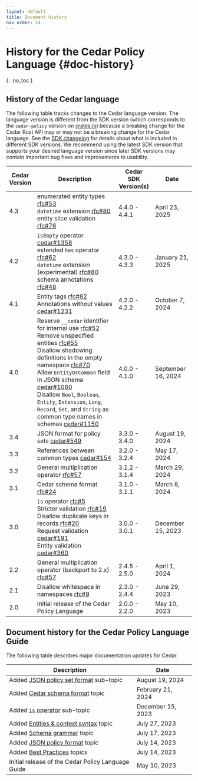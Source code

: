 ```yaml
---
layout: default
title: Document history
nav_order: 14
---
```


# History for the Cedar Policy Language {#doc-history}
{: .no_toc }

## History of the Cedar language

The following table tracks changes to the Cedar language version. The language version is different from the SDK version (which corresponds to the `cedar-policy` version on [crates.io](https://crates.io/crates/cedar-policy)) because a breaking change for the Cedar Rust API may or may not be a breaking change for the Cedar language. See the [SDK changelog](https://github.com/cedar-policy/cedar/blob/main/cedar-policy/CHANGELOG.md) for details about what is included in different SDK versions. We recommend using the latest SDK version that supports your desired language version since later SDK versions may contain important bug fixes and improvements to usability.

| Cedar<br/>Version | Description | Cedar SDK<br/>Version(s) | Date |
| --- | --- | --- | --- |
| 4.3 | enumerated entity types [rfc#53](https://github.com/cedar-policy/rfcs/blob/main/text/0053-enum-entities.md) <br/> `datetime` extension [rfc#80](https://github.com/strongdm/cedar-rfcs/blob/datetime-rfc/text/0080-datetime-extension.md) <br/> entity slice validation [rfc#76](https://github.com/cedar-policy/rfcs/blob/main/text/0076-entity-slice-validation.md) | 4.4.0 - 4.4.1 | April 23, 2025
| 4.2 | `isEmpty` operator [cedar#1358](https://github.com/cedar-policy/cedar/pull/1358) <br/> extended `has` operator [rfc#62](https://github.com/cedar-policy/rfcs/blob/main/text/0062-extended-has.md) <br/> `datetime` extension (experimental) [rfc#80](https://github.com/strongdm/cedar-rfcs/blob/datetime-rfc/text/0080-datetime-extension.md) <br/> schema annotations [rfc#48](https://github.com/cedar-policy/rfcs/blob/main/text/0048-schema-annotations.md) | 4.3.0 - 4.3.3 | January 21, 2025
| 4.1 | Entity tags [rfc#82](https://github.com/cedar-policy/rfcs/blob/main/text/0082-entity-tags.md)<br/>Annotations without values [cedar#1231](https://github.com/cedar-policy/cedar/pull/1231) | 4.2.0 - 4.2.2 | October 7, 2024
| 4.0 | Reserve `__cedar` identifier for internal use [rfc#52](https://github.com/cedar-policy/rfcs/blob/main/text/0052-reserved-namespaces.md)<br/>Remove unspecified entities [rfc#55](https://github.com/cedar-policy/rfcs/blob/main/text/0055-remove-unspecified.md)<br/>Disallow shadowing definitions in the empty namespace [rfc#70](https://github.com/cedar-policy/rfcs/blob/main/text/0070-disallow-empty-namespace-shadowing.md)<br/>Allow `EntityOrCommon` field in JSON schema [cedar#1060](https://github.com/cedar-policy/cedar/pull/1060)<br/>Disallow `Bool`, `Boolean`, `Entity`, `Extension`, `Long`, `Record`, `Set`, and `String` as common type names in schemas [cedar#1150](https://github.com/cedar-policy/cedar/pull/1150) | 4.0.0 - 4.1.0 | September 16, 2024 |
| 3.4 | JSON format for policy sets [cedar#549](https://github.com/cedar-policy/cedar/issues/549) | 3.3.0 - 3.4.0 | August 19, 2024 |
| 3.3 | References between common types [cedar#154](https://github.com/cedar-policy/cedar/issues/154) | 3.2.0 - 3.2.4 | May 17, 2024 |
| 3.2 | General multiplication operator [rfc#57](https://github.com/cedar-policy/rfcs/blob/main/text/0057-general-multiplication.md) | 3.1.2 - 3.1.4 | March 29, 2024 |
| 3.1 | Cedar schema format [rfc#24](https://github.com/cedar-policy/rfcs/blob/main/text/0024-schema-syntax.md) | 3.1.0 - 3.1.1 | March 8, 2024 |
| 3.0 | `is` operator [rfc#5](https://github.com/cedar-policy/rfcs/blob/main/text/0005-is-operator.md)<br/>Stricter validation [rfc#19](https://github.com/cedar-policy/rfcs/blob/main/text/0019-stricter-validation.md)<br/>Disallow duplicate keys in records [rfc#20](https://github.com/cedar-policy/rfcs/blob/main/text/0020-unique-record-keys.md)<br/>Request validation [cedar#191](https://github.com/cedar-policy/cedar/issues/191)<br/>Entity validation [cedar#360](https://github.com/cedar-policy/cedar/pull/360) | 3.0.0 - 3.0.1 | December 15, 2023 |
| 2.2 | General multiplication operator (backport to 2.x) [rfc#57](https://github.com/cedar-policy/rfcs/blob/main/text/0057-general-multiplication.md) | 2.4.5 - 2.5.0 | April 1, 2024 |
| 2.1 | Disallow whitespace in namespaces [rfc#9](https://github.com/cedar-policy/rfcs/blob/main/text/0009-disallow-whitespace-in-entityuid.md) | 2.3.0 - 2.4.4 | June 29, 2023 |
| 2.0 | Initial release of the Cedar Policy Language | 2.0.0 - 2.2.0 | May 10, 2023 |

## Document history for the Cedar Policy Language Guide
The following table describes major documentation updates for Cedar.

| Description | Date |
| --- | --- |
| Added [JSON policy set format](../policies/json-format.html#policy-set-format) sub-topic | August 19, 2024 |
| Added [Cedar schema format](../schema/human-readable-schema.html) topic | February 21, 2024 |
| Added [`is` operator](../policies/syntax-operators.html#operator-is) sub-topic | December 15, 2023 |
| Added [Entities & context syntax](../auth/entities-syntax.html) topic | July 27, 2023 |
| Added [Schema grammar](../schema/schema-grammar.html) topic | July 17, 2023 |
| Added [JSON policy format](../policies/json-format.html) topic | July 14, 2023 |
| Added [Best Practices](../overview/best-practices.html) topics | July 14, 2023 |
| Initial release of the Cedar Policy Language Guide | May 10, 2023 |
